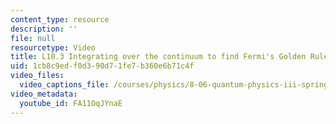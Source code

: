 ```yaml
---
content_type: resource
description: ''
file: null
resourcetype: Video
title: L10.3 Integrating over the continuum to find Fermi's Golden Rule
uid: 1cb8c9ed-f0d3-90d7-1fe7-b360e6b71c4f
video_files:
  video_captions_file: /courses/physics/8-06-quantum-physics-iii-spring-2018/video-lectures/time-dependent-perturbation-theory/L10-3/FA11OqJYnaE.vtt
video_metadata:
  youtube_id: FA11OqJYnaE
---
```

